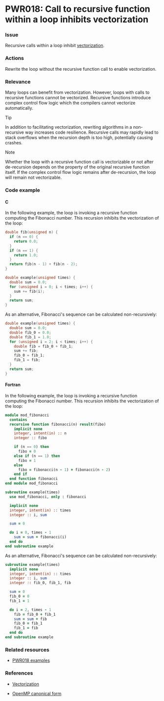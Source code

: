 # PWR018: Call to recursive function within a loop inhibits vectorization

### Issue

Recursive calls within a loop inhibit
[vectorization](../../Glossary/Vectorization.md).

### Actions

Rewrite the loop without the recursive function call to enable vectorization.

### Relevance

Many loops can benefit from vectorization. However, loops with calls to
recursive functions cannot be vectorized. Recursive functions introduce complex
control flow logic which the compilers cannot vectorize automatically.

> [!TIP]
> In addition to facilitating vectorization, rewriting algorithms in a
> non-recursive way increases code resilience. Recursive calls may rapidly lead
> to stack overflows when the recursion depth is too high, potentially causing
> crashes.

> [!NOTE]
> Whether the loop with a recursive function call is vectorizable or not after
> de-recursion depends on the property of the original recursive function itself.
> If the complex control flow logic remains after de-recursion, the loop will
> remain not vectorizable.

### Code example

#### C

In the following example, the loop is invoking a recursive function computing
the Fibonacci number. This recursion inhibits the vectorization of the loop:

```c
double fib(unsigned n) {
  if (n == 0) {
    return 0.0;
  }
  if (n == 1) {
    return 1.0;
  }
  return fib(n - 1) + fib(n - 2);
}

double example(unsigned times) {
  double sum = 0.0;
  for (unsigned i = 0; i < times; i++) {
    sum += fib(i);
  }
  return sum;
}
```

As an alternative, Fibonacci's sequence can be calculated non-recursively:

```c
double example(unsigned times) {
  double sum = 0.0;
  double fib_0 = 0.0;
  double fib_1 = 1.0;
  for (unsigned i = 2; i < times; i++) {
    double fib = fib_0 + fib_1;
    sum += fib;
    fib_0 = fib_1;
    fib_1 = fib;
  }
  return sum;
}
```

#### Fortran

In the following example, the loop is invoking a recursive function computing
the Fibonacci number. This recursion inhibits the vectorization of the loop:

```fortran
module mod_fibonacci
  contains
  recursive function fibonacci(n) result(fibo)
    implicit none
    integer, intent(in) :: n
    integer :: fibo

    if (n == 0) then
      fibo = 0
    else if (n == 1) then
      fibo = 1
    else
      fibo = fibonacci(n - 1) + fibonacci(n - 2)
    end if
  end function fibonacci
end module mod_fibonacci

subroutine example(times)
  use mod_fibonacci, only : fibonacci

  implicit none
  integer, intent(in) :: times
  integer :: i, sum

  sum = 0

  do i = 0, times - 1
    sum = sum + fibonacci(i)
  end do
end subroutine example
```

As an alternative, Fibonacci's sequence can be calculated non-recursively:

```fortran
subroutine example(times)
  implicit none
  integer, intent(in) :: times
  integer :: i, sum
  integer :: fib_0, fib_1, fib

  sum = 0
  fib_0 = 0
  fib_1 = 1

  do i = 2, times - 1
    fib = fib_0 + fib_1
    sum = sum + fib
    fib_0 = fib_1
    fib_1 = fib
  end do
end subroutine example
```

### Related resources

* [PWR018 examples](https://github.com/codee-com/open-catalog/tree/main/Checks/PWR018/)

### References

* [Vectorization](../../Glossary/Vectorization.md)

* [OpenMP canonical form](../../Glossary/OpenMP-canonical-form.md)
